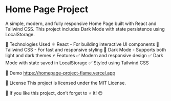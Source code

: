 # Home Page Project

A simple, modern, and fully responsive Home Page built with React and Tailwind CSS. This project includes Dark Mode with state persistence using LocalStorage.

🚀 Technologies Used
⚛️ React - For building interactive UI components
🎨 Tailwind CSS - For fast and responsive styling
🌙 Dark Mode - Supports both light and dark themes
⚡ Features
✅ Modern and responsive design
✅ Dark Mode with state saved in LocalStorage
✅ Styled using Tailwind CSS

📸 Demo
https://homepage-project-flame.vercel.app

📜 License
This project is licensed under the MIT License.

🔹 If you like this project, don’t forget to ⭐ it! 😊
